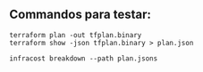 

## Commandos para testar:

```shell
terraform plan -out tfplan.binary
terraform show -json tfplan.binary > plan.json

infracost breakdown --path plan.jsons
```